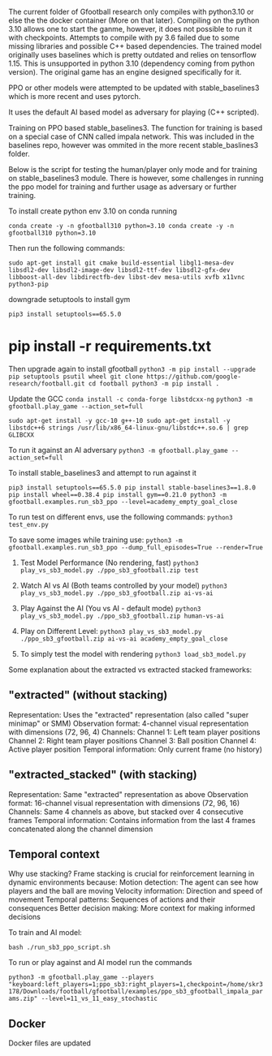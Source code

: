 The current folder of Gfootball research only compiles with python3.10 or else the the docker container (More on that later).
Compiling on the python 3.10 allows one to start the ganme, however, it does not possible to run it with checkpoints. Attempts to compile with py 3.6 failed due to some missing libraries and possible C++ based dependencies. The trained model originally uses baselines which is pretty outdated and relies on tensorflow 1.15. This is unsupported in python 3.10 (dependency coming from python version).
The original game has an engine designed specifically for it. 

PPO or other models were attempted to be updated with stable_baselines3 which is more recent and uses pytorch. 

It uses the default AI based model as adversary for playing (C++ scripted).

Training on PPO based stable_baselines3. The function for training is based on a special case of CNN called impala network. This was included in the baselines repo, however was ommited in the more recent  stable_baslines3 folder. 

Below is the script for testing the human/player only mode and for training on stable_baselines3 module. 
There is however, some challenges in running the ppo model for training and further usage as adversary or further training. 

To install create python env 3.10 on conda running

``conda create -y -n gfootball310 python=3.10
conda create -y -n gfootball310 python=3.10``

Then run the following commands:

``sudo apt-get install git cmake build-essential libgl1-mesa-dev libsdl2-dev libsdl2-image-dev libsdl2-ttf-dev libsdl2-gfx-dev libboost-all-dev libdirectfb-dev libst-dev mesa-utils xvfb x11vnc python3-pip``

downgrade setuptools to install gym

``pip3 install setuptools==65.5.0``
# pip install -r requirements.txt 

Then upgrade again to install gfootball
``python3 -m pip install --upgrade pip setuptools psutil wheel
git clone https://github.com/google-research/football.git
cd football
python3 -m pip install .``

Update the GCC 
``conda install -c conda-forge libstdcxx-ng``
``python3 -m gfootball.play_game --action_set=full``

``sudo apt-get install -y gcc-10 g++-10
sudo apt-get install -y libstdc++6
strings /usr/lib/x86_64-linux-gnu/libstdc++.so.6 | grep GLIBCXX``

To run it against an AI adversary
```python3 -m gfootball.play_game --action_set=full```

To install stable_baselines3 and attempt to run against it

``pip3 install setuptools==65.5.0
pip install stable-baselines3==1.8.0
pip install wheel==0.38.4
pip install gym==0.21.0
python3 -m gfootball.examples.run_sb3_ppo --level=academy_empty_goal_close ``

To run test on different envs, use the following commands: 
``python3 test_env.py``

To save some images while training use:
``python3 -m gfootball.examples.run_sb3_ppo --dump_full_episodes=True --render=True``


1. Test Model Performance (No rendering, fast)
``python3 play_vs_sb3_model.py ./ppo_sb3_gfootball.zip test``


2. Watch AI vs AI (Both teams controlled by your model)
``python3 play_vs_sb3_model.py ./ppo_sb3_gfootball.zip ai-vs-ai``


3. Play Against the AI (You vs AI - default mode)
``python3 play_vs_sb3_model.py ./ppo_sb3_gfootball.zip human-vs-ai``


4. Play on Different Level:
``python3 play_vs_sb3_model.py ./ppo_sb3_gfootball.zip ai-vs-ai academy_empty_goal_close``


5. To simply test the model with rendering
``python3 load_sb3_model.py``


Some explanation about the extracted vs extracted stacked frameworks: 

## "extracted" (without stacking)
Representation: Uses the "extracted" representation (also called "super minimap" or SMM)
Observation format: 4-channel visual representation with dimensions (72, 96, 4)
Channels:
Channel 1: Left team player positions
Channel 2: Right team player positions
Channel 3: Ball position
Channel 4: Active player position
Temporal information: Only current frame (no history)

## "extracted_stacked" (with stacking)

Representation: Same "extracted" representation as above
Observation format: 16-channel visual representation with dimensions (72, 96, 16)
Channels: Same 4 channels as above, but stacked over 4 consecutive frames
Temporal information: Contains information from the last 4 frames concatenated along the channel dimension

## Temporal context

Why use stacking?
Frame stacking is crucial for reinforcement learning in dynamic environments because:
Motion detection: The agent can see how players and the ball are moving
Velocity information: Direction and speed of movement
Temporal patterns: Sequences of actions and their consequences
Better decision making: More context for making informed decisions


To train and AI model:

```bash ./run_sb3_ppo_script.sh```

To run or play against and AI model run the commands

```python3 -m gfootball.play_game --players "keyboard:left_players=1;ppo_sb3:right_players=1,checkpoint=/home/skr3178/Downloads/football/gfootball/examples/ppo_sb3_gfootball_impala_params.zip" --level=11_vs_11_easy_stochastic```

## Docker

Docker files are updated 
